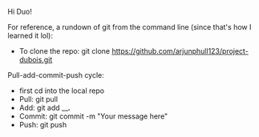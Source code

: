 Hi Duo!

For reference, a rundown of git from the command line (since that's how I learned it lol):
- To clone the repo: git clone https://github.com/arjunphull123/project-dubois.git

Pull-add-commit-push cycle:
- first cd into the local repo
- Pull: git pull
- Add: git add _____.___
- Commit: git commit -m "Your message here"
- Push: git push